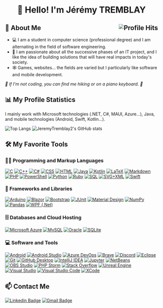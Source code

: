 <h1 align="center">👋 Hello! I'm Jérémy TREMBLAY</h1>

<h2>🚀 About Me <img align="right" alt="Profile Hits" src="https://komarev.com/ghpvc/?username=JeremyTremblay2&style=flat-square"></h2>

* 💻 I am a student in computer science (professional degree) and I am alternating in the field of software engineering.
* 💼 I am passionate about all the successive phases of an IT project, and I like the idea of building solutions that will have real impacts in today's society.
* 🕸 Games, websites... the fields are varied but I particularly like software and mobile development.

*🚶 If I'm not coding, you can find me hiking or on a piano keyboard. 🎹*

## 📊 My Profile Statistics

I mainly work with Microsoft technologies (.NET, C#, MAUI, Azure...), Java, and mobile technologies (Android, Swift, Kotlin...).

![Top Langs](https://github-readme-stats.vercel.app/api/top-langs/?username=JeremyTremblay2&layout=compact&langs_count=6&size_weight=0&theme=transparent&count_weight=0.9&hide=jupyter%20notebook,html,css,dockerfile,hack)
![JeremyTremblay2's GitHub stats](https://github-readme-stats.vercel.app/api?username=JeremyTremblay2&count_private=true&show_icons=true&hide=issues&theme=transparent)


<h2>🛠️ My Favorite Tools</h2>
  <!-- Some badges are from https://github.com/Ileriayo/markdown-badges -->
  
  <h3>👨‍💻 Programming and Markup Languages</h3>

  <p>
      <a href="https://github.com/search?q=user%3AJeremyTremblay2+language%3Ac"><img alt="C" src="https://custom-icon-badges.demolab.com/badge/C-03599C.svg?logo=c-in-hexagon&logoColor=white"></a>
      <a href="https://github.com/search?q=user%3AJeremyTremblay2+language%3Acpp"><img alt="C++" src="https://custom-icon-badges.demolab.com/badge/C++-9C033A.svg?logo=cpp2&logoColor=white"></a>
      <a href="https://github.com/search?q=user%3AJeremyTremblay2+language%3Acsharp"><img alt="C#" src="https://custom-icon-badges.demolab.com/badge/C%23-68217A.svg?logo=cs2&logoColor=white"></a>
      <a href="https://github.com/search?q=user%3AJeremyTremblay2+language%3Acss"><img alt="CSS" src="https://img.shields.io/badge/CSS-1572B6.svg?logo=css3&logoColor=white"></a>
      <a href="https://github.com/search?q=user%3AJeremyTremblay2+language%3Ahtml"><img alt="HTML" src="https://img.shields.io/badge/HTML-E34F26.svg?logo=html5&logoColor=white"></a>
      <a href="https://github.com/search?q=user%3AJeremyTremblay2+language%3Ajava"><img alt="Java" src="https://custom-icon-badges.demolab.com/badge/Java-007396.svg?logo=java&logoColor=white"></a>
  <a href="https://github.com/search?q=user%3AJeremyTremblay2+language%3Akotlin"><img alt="Kotlin" src="https://custom-icon-badges.demolab.com/badge/Kotlin-7F52FF.svg?logo=kotlin&logoColor=white"></a>
      <a href="https://github.com/search?q=user%3AJeremyTremblay2+language%3Atex"><img alt="LaTeX" src="https://img.shields.io/badge/LaTeX-008080.svg?logo=LaTeX&logoColor=white"></a>
      <a href="https://github.com/search?q=user%3AJeremyTremblay2+language%3Amarkdown"><img alt="Markdown" src="https://img.shields.io/badge/Markdown-000000.svg?logo=markdown&logoColor=white"></a>
      <a href="https://github.com/search?q=user%3AJeremyTremblay2+language%3Aphp"><img alt="PHP" src="https://img.shields.io/badge/PHP-777BB4.svg?logo=php&logoColor=white"></a>
  <a href="https://github.com/search?q=user%3AJeremyTremblay2+language%3Apowershell"><img alt="PowerShell" src="https://img.shields.io/badge/PowerShell-5391FE.svg?logo=powershell&logoColor=white"></a>
      <a href="https://github.com/search?q=user%3AJeremyTremblay2+language%3Apython"><img alt="Python" src="https://img.shields.io/badge/Python-14354C.svg?logo=python&logoColor=white"></a>
  <a href="https://github.com/search?q=user%3AJeremyTremblay2+language%3Aruby"><img alt="Ruby" src="https://img.shields.io/badge/Ruby-CC342D.svg?logo=ruby&logoColor=white"></a>
      <a href="https://github.com/search?q=user%3AJeremyTremblay2+language%3Asql"><img alt="SQL" src="https://custom-icon-badges.demolab.com/badge/SQL-025E8C.svg?logo=database&logoColor=white"></a>
      <a href="https://github.com/search?q=user%3AJeremyTremblay2+language%3Asvg"><img alt="SVG+XML" src="https://img.shields.io/badge/SVG%2BXML-e0982c.svg?logo=svg&logoColor=white"></a>
  <a href="https://github.com/search?q=user%3AJeremyTremblay2+language%3Aswift"><img alt="Swift" src="https://custom-icon-badges.demolab.com/badge/Swift-F05138.svg?logo=swift&logoColor=white"></a>
  </p>

  <h3>🧰 Frameworks and Libraries</h3>

  <p>
      <a href="#"><img alt="Arduino" src="https://img.shields.io/badge/-Arduino-00979D?logo=Arduino&logoColor=white"></a>
      <a href="#"><img alt="Blazor" src="https://img.shields.io/badge/Blazor-512BD4.svg?logo=blazor&logoColor=white"></a>
      <a href="#"><img alt="Bootstrap" src="https://img.shields.io/badge/Bootstrap-7952B3.svg?logo=bootstrap&logoColor=white"></a>
      <a href="#"><img alt="JUnit" src="https://custom-icon-badges.demolab.com/badge/JUnit-25A162.svg?logo=check-circle&logoColor=white"></a>
      <a href="#"><img alt="Material Design" src="https://img.shields.io/badge/Material%20Design-0081CB.svg?logo=material-design&logoColor=white"></a>
      <a href="#"><img alt="NumPy" src="https://img.shields.io/badge/Numpy-013243.svg?logo=numpy&logoColor=white"></a>
      <a href="#"><img alt="Pandas" src="https://img.shields.io/badge/Pandas-150458.svg?logo=pandas&logoColor=white"></a>
      <a href="#"><img alt="WPF (.Net)" src="https://img.shields.io/badge/WPF-5C2D91?logo=.net&logoColor=white"></a>
  </p>

  <h3>🗄️ Databases and Cloud Hosting</h3>

  <p>
      <a href="#"><img alt="Microsoft Azure" src="https://img.shields.io/badge/Microsoft%20Azure-0078D7?logo=microsoftazure&logoColor=white"></a>
      <a href="#"><img alt="MySQL" src="https://img.shields.io/badge/MySQL-00f.svg?logo=mysql&logoColor=white"></a>
      <a href="#"><img alt="Oracle" src ="https://img.shields.io/badge/Oracle-F00000.svg?logo=oracle&logoColor=white"></a>
      <a href="#"><img alt="SQLite" src ="https://img.shields.io/badge/SQLite-07405e.svg?logo=sqlite&logoColor=white"></a>
  </p>

  <h3>💻 Software and Tools</h3>

  <p>
      <a href="#"><img alt="Android" src="https://img.shields.io/badge/Android-3DDC84?logo=android&logoColor=white"></a>
      <a href="#"><img alt="Android Studio" src="https://img.shields.io/badge/Android%20Studio-008678.svg?logo=android-studio&logoColor=white"></a>
      <a href="#"><img alt="Azure DevOps" src="https://img.shields.io/badge/Azure%20DevOps-0078D7?logo=azuredevops&logoColor=white"></a>
      <a href="#"><img alt="Brave" src="https://img.shields.io/badge/-Brave-FB542B?logo=brave&logoColor=white"></a>
      <a href="#"><img alt="Discord" src="https://img.shields.io/badge/-Discord-5865F2.svg?logo=discord&logoColor=white"></a>
      <a href="#"><img alt="Eclipse" src="https://img.shields.io/badge/Eclipse-2C2255.svg?logo=eclipseide&logoColor=white"></a>
      <a href="#"><img alt="Git" src="https://img.shields.io/badge/Git-F05033.svg?logo=git&logoColor=white"></a>
      <a href="#"><img alt="GitHub Desktop" src="https://img.shields.io/badge/GitHub%20Desktop-8034A9.svg?logo=github&logoColor=white"></a>
      <a href="#"><img alt="IntelliJ IDEA" src="https://img.shields.io/badge/IntelliJ%20IDEA-000000.svg?logo=intellijidea&logoColor=white"></a>
      <a href="#"><img alt="Jupyter" src="https://img.shields.io/badge/Jupyter-F37626.svg?logo=Jupyter&logoColor=white"></a>
      <a href="#"><img alt="NetBeans" src="https://img.shields.io/badge/Apache%20NetBeans-1B6AC6.svg?logo=apachenetbeanside&logoColor=white"></a>
      <a href="#"><img alt="OBS Studio" src="https://img.shields.io/badge/-OBS-302E31?logo=obs-studio&logoColor=white"></a>
      <a href="#"><img alt="PHP Storm" src="https://img.shields.io/badge/-PHP%20Storm-000000?logo=phpstorm&logoColor=white"></a>
      <a href="#"><img alt="Stack Overflow" src="https://img.shields.io/badge/-Stack%20Overflow-FE7A16?logo=stack-overflow&logoColor=white"></a>
      <a href="#"><img alt="Unreal Engine" src="https://img.shields.io/badge/Unreal%20Engine-0E1128.svg?logo=unrealengine&logoColor=white"></a>
      <a href="#"><img alt="Visual Studio" src="https://img.shields.io/badge/Visual%20Studio-5C2D91.svg?logo=visual-studio&logoColor=white"></a>
      <a href="#"><img alt="Visual Studio Code" src="https://img.shields.io/badge/Visual%20Studio%20Code-0078d7.svg?logo=visual-studio-code&logoColor=white"></a>
      <a href="#"><img alt="XCode" src="https://img.shields.io/badge/XCode-147EFB.svg?logo=xcode&logoColor=white"></a>
  </p>
</details>

## 📫 Contact Me
  
[![Linkedin Badge](https://img.shields.io/badge/-Jérémy%20Tremblay-blue?style=flat-square&logo=Linkedin&logoColor=white&link=https://www.linkedin.com/in/sy-rashid/)](https://www.linkedin.com/in/jeremy-tremblay/)
[![Gmail Badge](https://img.shields.io/badge/-jeremy~tremblay@outlook.fr-0078D4?style=flat-square&logo=microsoftoutlook&logoColor=white&link=mailto:jeremy-tremblay@outlook.fr)](mailto:jeremy-tremblay@outlook.fr)
